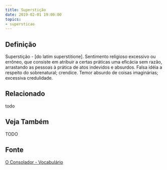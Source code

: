 ```yaml
---
title: Superstição
date: 2019-02-01 19:00:00
topics:
- supersticao
---
```


## Definição
Superstição - [do latim superstitione]. Sentimento religioso excessivo ou
errôneo, que consiste em atribuir a certas práticas uma eficácia sem razão,
arrastando as pessoas à prática de atos indevidos e absurdos. Falsa idéia a
respeito do sobrenatural; crendice. Temor absurdo de coisas imaginárias;
excessiva credulidade. 


## Relacionado
todo

## Veja Também
TODO

## Fonte
[O Consolador - Vocabulário](http://www.oconsolador.com.br/linkfixo/vocabulario/principal.html)
